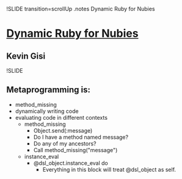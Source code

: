 !SLIDE transition=scrollUp
.notes Dynamic Ruby for Nubies

# [Dynamic Ruby for Nubies](http://speakerrate.com/talks/4393-dynamic-ruby-for-nubies)
## Kevin Gisi

!SLIDE

## Metaprogramming is:

* method_missing
* dynamically writing code
* evaluating code in different contexts
    * method_missing
        * Object.send(:message)
        * Do I have a method named message?
        * Do any of my ancestors?
        * Call method_missing("message")
    * instance_eval
        * @dsl_object.instance_eval do
            * Everything in this block will treat @dsl_object as self.
